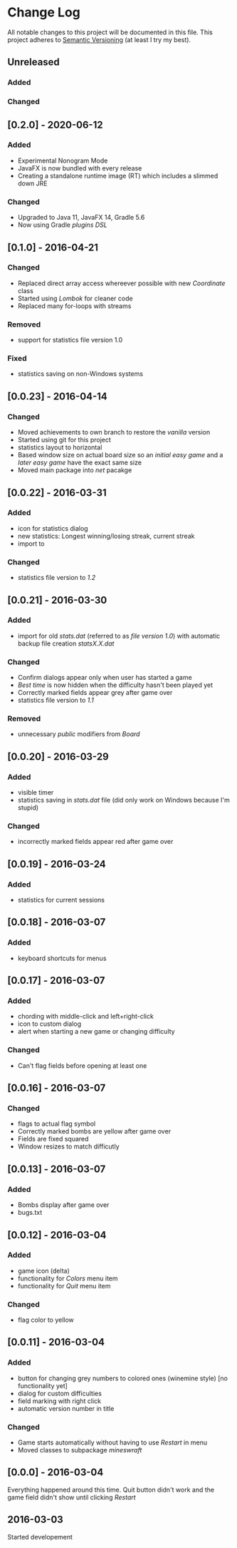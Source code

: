 # Change Log
All notable changes to this project will be documented in this file.
This project adheres to [Semantic Versioning](http://semver.org/) (at least I try my best).

## Unreleased
### Added
### Changed

## [0.2.0] - 2020-06-12
### Added
- Experimental Nonogram Mode
- JavaFX is now bundled with every release
- Creating a standalone runtime image (RT) which includes a slimmed down JRE
### Changed
- Upgraded to Java 11, JavaFX 14, Gradle 5.6 
- Now using Gradle *plugins DSL*

## [0.1.0] - 2016-04-21
### Changed
- Replaced direct array access whereever possible with new *Coordinate* class
- Started using *Lombok* for cleaner code
- Replaced many for-loops with streams
### Removed
- support for statistics file version 1.0
### Fixed
- statistics saving on non-Windows systems

## [0.0.23] - 2016-04-14
### Changed
- Moved achievements to own branch to restore the *vanilla* version
- Started using git for this project
- statistics layout to horizontal
- Based window size on actual board size so an *initial easy game* and a *later easy game* have the exact same size
- Moved main package into *net* pacakge

## [0.0.22] - 2016-03-31
### Added
- icon for statistics dialog
- new statistics: Longest winning/losing streak, current streak
- import to
### Changed
- statistics file version to *1.2*

## [0.0.21] - 2016-03-30
### Added
- import for old *stats.dat* (referred to as *file version 1.0*) with automatic backup file creation *statsX.X.dat*
### Changed
- Confirm dialogs appear only when user has started a game
- *Best time* is now hidden when the difficulty hasn't been played yet
- Correctly marked fields appear grey after game over
- statistics file version to *1.1*
### Removed
- unnecessary *public* modifiers from *Board*

## [0.0.20] - 2016-03-29
### Added
- visible timer
- statistics saving in *stats.dat* file (did only work on Windows because I'm stupid)
### Changed
- incorrectly marked fields appear red after game over

## [0.0.19] - 2016-03-24
### Added
- statistics for current sessions

## [0.0.18] - 2016-03-07
### Added
- keyboard shortcuts for menus

## [0.0.17] - 2016-03-07
### Added
- chording with middle-click and left+right-click
- icon to custom dialog
- alert when starting a new game or changing difficulty
### Changed
- Can't flag fields before opening at least one

## [0.0.16] - 2016-03-07
### Changed
- flags to actual flag symbol
- Correctly marked bombs are yellow after game over
- Fields are fixed squared
- Window resizes to match difficutly

## [0.0.13] - 2016-03-07
### Added
- Bombs display after game over
- bugs.txt

## [0.0.12] - 2016-03-04
### Added
- game icon (delta)
- functionality for *Colors* menu item
- functionality for *Quit* menu item
### Changed
- flag color to yellow

## [0.0.11] - 2016-03-04
### Added
- button for changing grey numbers to colored ones (winemine style) [no functionality yet]
- dialog for custom difficulties
- field marking with right click
- automatic version number in title
### Changed
- Game starts automatically without having to use *Restart* in menu
- Moved classes to subpackage *mineswraft*

## [0.0.0] - 2016-03-04
Everything happened around this time.
Quit button didn't work and the game field didn't show until clicking *Restart*

## 2016-03-03
Started developement
